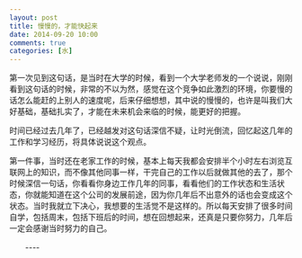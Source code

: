 ```yaml
---
layout: post
title: 慢慢的，才能快起来 
date: 2014-09-20 10:00
comments: true
categories: [水]
---
```

 
   第一次见到这句话，是当时在大学的时候，看到一个大学老师发的一个说说，刚刚看到这句话的时候，非常的不以为然，感觉在这个竞争如此激烈的环境，你要慢的话怎么能赶的上别人的速度呢，后来仔细想想，其中说的慢慢的，也许是叫我们大好基础，基础扎实了，才能在未来机会来临的时候，能更好的把握。
   
时间已经过去几年了，已经越发对这句话深信不疑，让时光倒流，回忆起这几年的工作和学习经历，将具体说说这个观点。

第一件事，当时还在老家工作的时候，基本上每天我都会安排半个小时左右浏览互联网上的知识，而不像其他同事一样，干完自己的工作以后就做其他的去了，那个时候深信一句话，你看看你身边工作几年的同事，看看他们的工作状态和生活状态，你就能知道在这个公司的发展前途，因为你几年后不出意外的话也会变成这个状态。当时我就立下决心，我想要的生活觉不是这样的。所以每天安排了很多时间自学，包括周末，包括下班后的时间，想在回想起来，还真是只要你努力，几年后一定会感谢当时努力的自己。

　　---- 
　　 